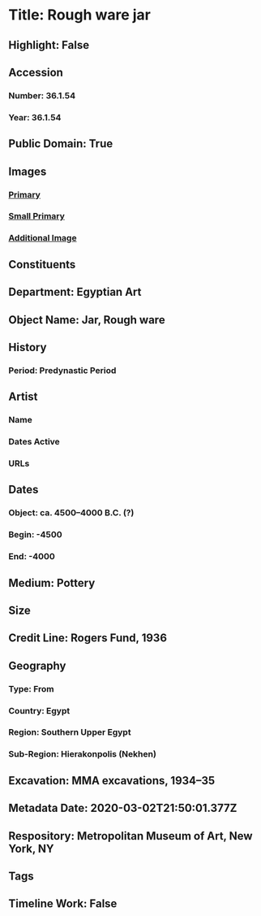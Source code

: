 # Title: Rough ware jar
## Highlight: False
## Accession
### Number: 36.1.54
### Year: 36.1.54
## Public Domain: True
## Images
### [Primary](https://images.metmuseum.org/CRDImages/eg/original/36.1.54_EGDP010471.jpg)
### [Small Primary](https://images.metmuseum.org/CRDImages/eg/web-large/36.1.54_EGDP010471.jpg)
### [Additional Image](https://images.metmuseum.org/CRDImages/eg/original/36.1.54_EGDP010472.jpg)
## Constituents
## Department: Egyptian Art
## Object Name: Jar, Rough ware
## History
### Period: Predynastic Period
## Artist
### Name
### Dates Active
### URLs
## Dates
### Object: ca. 4500–4000 B.C. (?)
### Begin: -4500
### End: -4000
## Medium: Pottery
## Size
## Credit Line: Rogers Fund, 1936
## Geography
### Type: From
### Country: Egypt
### Region: Southern Upper Egypt
### Sub-Region: Hierakonpolis (Nekhen)
## Excavation: MMA excavations, 1934–35
## Metadata Date: 2020-03-02T21:50:01.377Z
## Respository: Metropolitan Museum of Art, New York, NY
## Tags
## Timeline Work: False